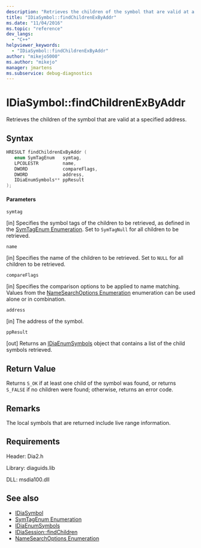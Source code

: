 ```yaml
---
description: "Retrieves the children of the symbol that are valid at a specified address."
title: "IDiaSymbol::findChildrenExByAddr"
ms.date: "11/04/2016"
ms.topic: "reference"
dev_langs:
  - "C++"
helpviewer_keywords:
  - "IDiaSymbol::findChildrenExByAddr"
author: "mikejo5000"
ms.author: "mikejo"
manager: jmartens
ms.subservice: debug-diagnostics
---
```

# IDiaSymbol::findChildrenExByAddr

Retrieves the children of the symbol that are valid at a specified address.

## Syntax

```C++
HRESULT findChildrenExByAddr ( 
   enum SymTagEnum   symtag,
   LPCOLESTR         name,
   DWORD             compareFlags,
   DWORD             address,
   IDiaEnumSymbols** ppResult
);
```

#### Parameters
 `symtag`

[in] Specifies the symbol tags of the children to be retrieved, as defined in the [SymTagEnum Enumeration](../../debugger/debug-interface-access/symtagenum.md). Set to `SymTagNull` for all children to be retrieved.

 `name`

[in] Specifies the name of the children to be retrieved. Set to `NULL` for all children to be retrieved.

 `compareFlags`

[in] Specifies the comparison options to be applied to name matching. Values from the [NameSearchOptions Enumeration](../../debugger/debug-interface-access/namesearchoptions.md) enumeration can be used alone or in combination.

 `address`

[in] The address of the symbol.

 `ppResult`

[out] Returns an [IDiaEnumSymbols](../../debugger/debug-interface-access/idiaenumsymbols.md) object that contains a list of the child symbols retrieved.

## Return Value
 Returns `S_OK` if at least one child of the symbol was found, or returns `S_FALSE` if no children were found; otherwise, returns an error code.

## Remarks
 The local symbols that are returned include live range information.

## Requirements
 Header: Dia2.h

 Library: diaguids.lib

 DLL: msdia100.dll

## See also
- [IDiaSymbol](../../debugger/debug-interface-access/idiasymbol.md)
- [SymTagEnum Enumeration](../../debugger/debug-interface-access/symtagenum.md)
- [IDiaEnumSymbols](../../debugger/debug-interface-access/idiaenumsymbols.md)
- [IDiaSession::findChildren](../../debugger/debug-interface-access/idiasession-findchildren.md)
- [NameSearchOptions Enumeration](../../debugger/debug-interface-access/namesearchoptions.md)
